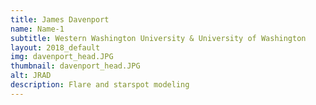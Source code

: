 ```yaml
---
title: James Davenport
name: Name-1
subtitle: Western Washington University & University of Washington
layout: 2018_default
img: davenport_head.JPG
thumbnail: davenport_head.JPG
alt: JRAD
description: Flare and starspot modeling
---
```

